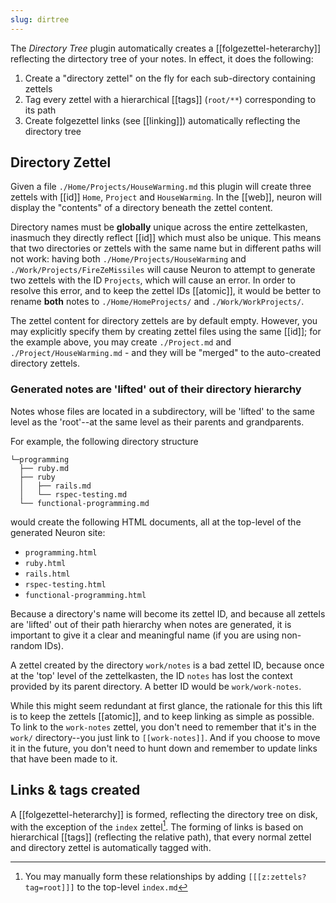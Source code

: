 ```yaml
---
slug: dirtree
---
```


The *Directory Tree* plugin automatically creates a [[folgezettel-heterarchy]] reflecting the dirtectory tree of your notes. In effect, it does the following:

1. Create a "directory zettel" on the fly for each sub-directory containing zettels
2. Tag every zettel with a hierarchical [[tags]] (`root/**`) corresponding to its path
3. Create folgezettel links (see [[linking]]) automatically reflecting the directory tree

## Directory Zettel

Given a file `./Home/Projects/HouseWarming.md` this plugin will create three zettels with [[id]] `Home`, `Project` and `HouseWarming`. In the [[web]], neuron will display the "contents" of a directory beneath the zettel content.

Directory names must be **globally** unique across the entire zettelkasten, inasmuch they directly reflect [[id]] which must also be unique. This means that two directories or zettels with the same name but in different paths will not work: having both `./Home/Projects/HouseWarming` and `./Work/Projects/FireZeMissiles` will cause Neuron to attempt to generate two zettels with the ID `Projects`, which will cause an error. In order to resolve this error, and to keep the zettel IDs [[atomic]], it would be better to rename **both** notes to `./Home/HomeProjects/` and `./Work/WorkProjects/`.

The zettel content for directory zettels are by default empty. However, you may explicitly specify them by creating zettel files using the same [[id]]; for the example above, you may create `./Project.md` and `./Project/HouseWarming.md` - and they will be "merged" to the auto-created directory zettels.

### Generated notes are 'lifted' out of their directory hierarchy

Notes whose files are located in a subdirectory, will be 'lifted' to the same level as the 'root'--at the same level as their parents and grandparents.

For example, the following directory structure

```
└─programming
  ├── ruby.md
  ├── ruby
  │   ├── rails.md
  │   └── rspec-testing.md
  └── functional-programming.md
```

would create the following HTML documents, all at the top-level of the generated Neuron site: 

- `programming.html`
- `ruby.html`
- `rails.html`
- `rspec-testing.html`
- `functional-programming.html`

Because a directory's name will become its zettel ID, and because all zettels are 'lifted' out of their path hierarchy when notes are generated, it is important to give it a clear and meaningful name (if you are using non-random IDs). 

A zettel created by the directory `work/notes` is a bad zettel ID, because once at the 'top' level of the zettelkasten, the ID `notes` has lost the context provided by its parent directory. A better ID would be `work/work-notes`.

While this might seem redundant at first glance, the rationale for this this lift is to keep the zettels [[atomic]], and to keep linking as simple as possible. To link to the `work-notes` zettel, you don't need to remember that it's in the `work/` directory--you just link to `[[work-notes]]`. And if you choose to move it in the future, you don't need to hunt down and remember to update links that have been made to it.

## Links & tags created

A [[folgezettel-heterarchy]] is formed, reflecting the directory tree on disk, with the exception of the `index` zettel[^man]. The forming of links is based on hierarchical [[tags]] (reflecting the relative path), that every normal zettel and directory zettel is automatically tagged with.

[^man]: You may manually form these relationships by adding `[[[z:zettels?tag=root]]]` to the top-level `index.md`

